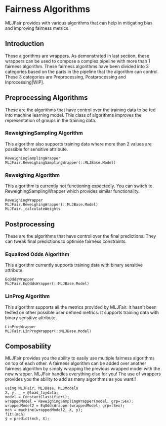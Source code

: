 # Fairness Algorithms
MLJFair provides with various algorithms that can help in mitigating bias and improving fairness metrics.

## Introduction
These algorithms are wrappers.
As demonstrated in last section, these wrappers can be used to compose a complex pipeline with more than 1 fairness algorithm. These fairness algorithms have been divided into 3 categories based on the parts in the pipeline that the algorithm can control. These 3 categories are Preprocessing, Postprocessing and Inprocessing[WIP].

## Preprocessing Algorithms
These are the algorithms that have control over the training data to be fed into machine learning model.
This class of algorithms improves the representation of groups in the training data.

### ReweighingSampling Algorithm
This algorithm also supports training data where more than 2 values are possible for sensitive attribute.
```@docs
ReweighingSamplingWrapper
MLJFair.ReweighingSamplingWrapper(::MLJBase.Model)
```

### Reweighing Algorithm
This algorithm is currently not functioning expectedly. You can switch to ReweighingSamplingWrapper which provides similar functionality.
```@docs
ReweighingWrapper
MLJFair.ReweighingWrapper(::MLJBase.Model)
MLJFair._calculateWeights
```

## Postprocessing
These are the algorithms that have control over the final predictions. They can tweak final predictions to optimise fairness constraints.

### Equalized Odds Algorithm
This algorithm currently supports training data with binary sensitive attribute.
```@docs
EqOddsWrapper
MLJFair.EqOddsWrapper(::MLJBase.Model)
```

### LinProg Algorithm
This algorithm supports all the metrics provided by MLJFair. It hasn't been tested on other possible user defined metrics. It supports training data with binary sensitive attribute.
```@docs
LinProgWrapper
MLJFair.LinProgWrapper(::MLJBase.Model)
```

## Composability

MLJFair provides you the ability to easily use multiple fairness algorithms on top of each other.
A fairness algorithm can be added over another fairness algorithm by simply wrapping the previous wrapped model with the new wrapper. MLJFair handles everything else for you!
The use of wrappers provides you the ability to add as many algorithms as you want!!

```@repl
using MLJFair, MLJBase, MLJModels
X, y, _ = @load_toydata;
model = ConstantClassifier();
wrappedModel = ReweighingSamplingWrapper(model; grp=:Sex);
wrappedModel2 = EqOddsWrapper(wrappedModel; grp=:Sex);
mch = machine(wrappedModel2, X, y);
fit!(mch)
ŷ = predict(mch, X);
```
